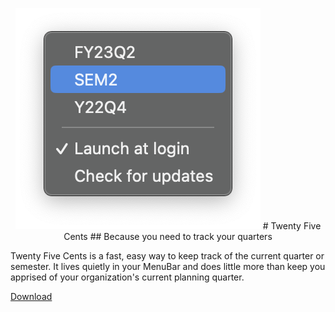 <p align="center">
  <img src="images/screenshot.png">
  # Twenty Five Cents
  ## Because you need to track your quarters
</p>

Twenty Five Cents is a fast, easy way to keep track of the current quarter or semester. It lives quietly in your MenuBar and does little more than keep you apprised of your organization's current planning quarter.

[Download](https://install.appcenter.ms/orgs/rreichel3/apps/25-Cents/distribution_groups/Public)


